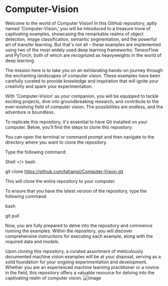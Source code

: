 # Computer-Vision
Welcome to the world of Computer Vision! In this GitHub repository, aptly named 'Computer-Vision,' you will be introduced to a treasure trove of captivating examples, showcasing the remarkable realms of object detection, image classification, semantic segmentation, and the powerful art of transfer learning. But that's not all – these examples are implemented using two of the most widely used deep learning frameworks: TensorFlow and PyTorch, both of which are recognized as heavyweights in the world of deep learning.

The mission here is to take you on an exhilarating hands-on journey through the enchanting landscapes of computer vision. These examples have been carefully curated to provide knowledge and inspiration that will ignite your creativity and spark your experimentation.

With 'Computer-Vision' as your companion, you will be equipped to tackle exciting projects, dive into groundbreaking research, and contribute to the ever-evolving field of computer vision. The possibilities are endless, and the adventure is boundless.

To replicate this repository, it's essential to have Git installed on your computer. Below, you'll find the steps to clone this repository:

You can open the terminal or command prompt and then navigate to the directory where you want to clone the repository.

Type the following command:

Shell </>
bash

git clone https://github.com/tahamsi/Computer-Vision.git

This will clone the entire repository to your computer.

To ensure that you have the latest version of the repository, type the following command:

bash

git pull

Now, you are fully prepared to delve into the repository and commence running the examples. Within the repository, you will discover comprehensive instructions for executing each example, along with the required data and models.

Upon cloning this repository, a curated assortment of meticulously documented machine vision examples will be at your disposal, serving as a solid foundation for your ongoing experimentation and development. Whether you are an experienced machine learning practitioner or a novice in the field, this repository offers a valuable resource for delving into the captivating realm of computer vision.
![image](https://github.com/tahamsi/Computer-Vision/assets/11609676/95cf4385-4f64-4de8-a7e3-98e7f61a6cd5)
